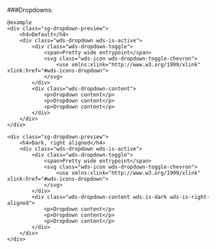 ###Dropdowns:

	@example
	<div class="sg-dropdown-preview">
		<h4>Default</h4>
		<div class="wds-dropdown wds-is-active">
			<div class="wds-dropdown-toggle">
				<span>Pretty wide entrypoint</span>
				<svg class="wds-icon wds-dropdown-toggle-chevron">
					<use xmlns:xlink="http://www.w3.org/1999/xlink" xlink:href="#wds-icons-dropdown">
				</svg>
			</div>
			<div class="wds-dropdown-content">
				<p>Dropdown content</p>
				<p>Dropdown content</p>
				<p>Dropdown content</p>
			</div>
		</div>
	</div>

	<div class="sg-dropdown-preview">
		<h4>Dark, right aligned</h4>
		<div class="wds-dropdown wds-is-active">
			<div class="wds-dropdown-toggle">
				<span>Pretty wide entrypoint</span>
				<svg class="wds-icon wds-dropdown-toggle-chevron">
					<use xmlns:xlink="http://www.w3.org/1999/xlink" xlink:href="#wds-icons-dropdown">
				</svg>
			</div>
			<div class="wds-dropdown-content wds-is-dark wds-is-right-aligned">
				<p>Dropdown content</p>
				<p>Dropdown content</p>
				<p>Dropdown content</p>
			</div>
		</div>
	</div>
